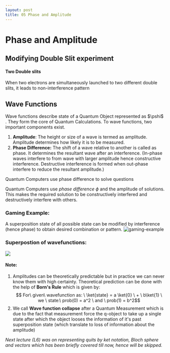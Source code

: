```yaml
--- 
layout: post
title: 05 Phase and Amplitude
---
```

# Phase and Amplitude
## Modifying Double Slit experiment

#### Two Double slits
When two electrons are simultaneously launched to two different double slits, it leads to non-interference pattern

## Wave Functions
Wave functions describe state of a Quantum Object represented as $\pshi$ . They form the core of Quantum Calculations. To wave functions, two important components exist. 
1. **Amplitude**: 
   The height or size of a wave is termed as amplitude.  Amplitude determines how likely it is to be measured. 
2. **Phase Difference:**
   The shift of a wave relative to another is called as phase. It determines the resultant wave after an interference. (In-phase waves interfere to from wave with larger amplitude hence constructive interference. Destructive interference is formed when out-phase interfere to reduce the resultant amplitude.)

Quantum Computers use phase difference to solve questions

Quantum Computers use *phase difference* $\phi$ and the amplitude of solutions. This makes the required solution to be constructively interfered and destructively interfere with others. 

### Gaming Example:

A superposition state of all possible state can be modified by interference (hence phase) to obtain desired combination or pattern.
![gaming-example](Screenshot_20231022_223230.png)

### Superpostion of wavefunctions:
![](Screenshot_20231022_224259.png)

#### Note:
1. Amplitudes can be theoretically predictable but in practice we can never know them with high certainty. Theoretical prediction can be done with the help of **Born's Rule** which is given by:$$ For\ given\ wavefunction as: \ \ket{state} = a \ket{0} \ + \ b\ket{1} \ we \ state:\ prob(0) = a^2 \ and \ prob(1) = b^2$$
2. We call **Wave function collapse** after a Quantum Measurement which is due to the fact that measurement force the q-object to take up a single state after which the object looses the information of it's past superposition state (which translate to loss of information about the amplitude)

*Next lecture (L6) was on representing quits by ket notation, Bloch sphere and vectors which has been briefly covered till now, hence will be skipped.* 



